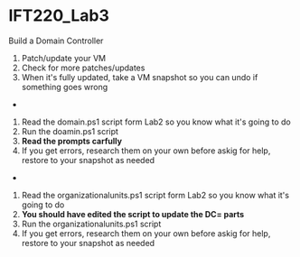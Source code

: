 # IFT220_Lab3
Build a Domain Controller

1) Patch/update your VM
2) Check for more patches/updates
3) When it's fully updated, take a VM snapshot so you can undo if something goes wrong
-
1) Read the domain.ps1 script form Lab2 so you know what it's going to do
2) Run the doamin.ps1 script 
3) **Read the prompts carfully**
4) If you get errors, research them on your own before askig for help, restore to your snapshot as needed
-
1) Read the organizationalunits.ps1 script form Lab2 so you know what it's going to do
2) **You should have edited the script to update the DC= parts**
3) Run the organizationalunits.ps1 script
4) If you get errors, research them on your own before askig for help, restore to your snapshot as needed

